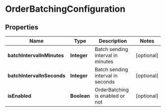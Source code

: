 
# OrderBatchingConfiguration

## Properties
Name | Type | Description | Notes
------------ | ------------- | ------------- | -------------
**batchIntervalInMinutes** | **Integer** | Batch sending interval in minutes |  [optional]
**batchIntervalInSeconds** | **Integer** | Batch sending interval in seconds |  [optional]
**isEnabled** | **Boolean** | OrderBatching is enabled or not |  [optional]



